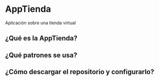 # AppTienda
Aplicación sobre una tienda virtual

## ¿Qué es la AppTienda?

## ¿Qué patrones se usa?

## ¿Cómo descargar el repositorio y configurarlo?
